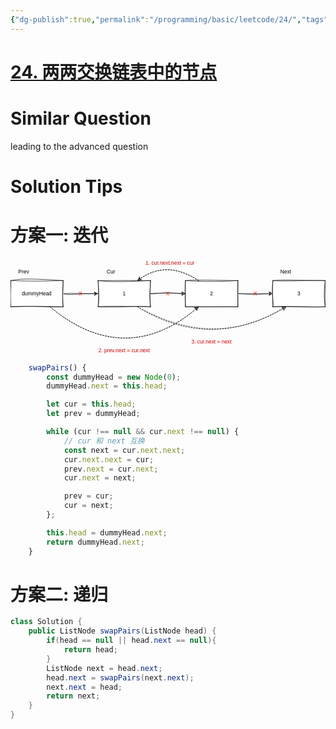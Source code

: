 ```yaml
---
{"dg-publish":true,"permalink":"/programming/basic/leetcode/24/","tags":["leetcode/linked-list","leetcode/solved"]}
---
```



# [24. 两两交换链表中的节点](https://leetcode.cn/problems/swap-nodes-in-pairs/)

# Similar Question

leading to the advanced question

# Solution Tips

# 方案一: 迭代

<?xml version="1.0" encoding="UTF-8"?>
<!-- Do not edit this file with editors other than draw.io -->
<!DOCTYPE svg PUBLIC "-//W3C//DTD SVG 1.1//EN" "http://www.w3.org/Graphics/SVG/1.1/DTD/svg11.dtd">
<svg xmlns="http://www.w3.org/2000/svg" xmlns:xlink="http://www.w3.org/1999/xlink" version="1.1" width="721px" height="220px" viewBox="-0.5 -0.5 721 220" content="&lt;mxfile host=&quot;Electron&quot; modified=&quot;2023-07-20T05:39:26.884Z&quot; agent=&quot;Mozilla/5.0 (Macintosh; Intel Mac OS X 10_15_7) AppleWebKit/537.36 (KHTML, like Gecko) draw.io/21.6.1 Chrome/112.0.5615.204 Electron/24.6.1 Safari/537.36&quot; etag=&quot;lG67oMFReG5w46vH4qER&quot; version=&quot;21.6.1&quot; type=&quot;device&quot;&gt;&#10;  &lt;diagram id=&quot;fPdCPz9zig7JMJKWcSuN&quot; name=&quot;Page-1&quot;&gt;&#10;    &lt;mxGraphModel dx=&quot;1354&quot; dy=&quot;233&quot; grid=&quot;1&quot; gridSize=&quot;10&quot; guides=&quot;1&quot; tooltips=&quot;1&quot; connect=&quot;1&quot; arrows=&quot;1&quot; fold=&quot;1&quot; page=&quot;0&quot; pageScale=&quot;1&quot; pageWidth=&quot;850&quot; pageHeight=&quot;1100&quot; math=&quot;0&quot; shadow=&quot;0&quot;&gt;&#10;      &lt;root&gt;&#10;        &lt;mxCell id=&quot;0&quot; /&gt;&#10;        &lt;mxCell id=&quot;1&quot; parent=&quot;0&quot; /&gt;&#10;        &lt;mxCell id=&quot;6&quot; value=&quot;&quot; style=&quot;edgeStyle=none;html=1;sketch=1;curveFitting=1;jiggle=2;shadow=0;&quot; parent=&quot;1&quot; source=&quot;2&quot; target=&quot;3&quot; edge=&quot;1&quot;&gt;&#10;          &lt;mxGeometry relative=&quot;1&quot; as=&quot;geometry&quot; /&gt;&#10;        &lt;/mxCell&gt;&#10;        &lt;mxCell id=&quot;2&quot; value=&quot;dummyHead&quot; style=&quot;rounded=0;whiteSpace=wrap;html=1;sketch=1;curveFitting=1;jiggle=2;shadow=0;&quot; parent=&quot;1&quot; vertex=&quot;1&quot;&gt;&#10;          &lt;mxGeometry x=&quot;-160&quot; y=&quot;580&quot; width=&quot;120&quot; height=&quot;60&quot; as=&quot;geometry&quot; /&gt;&#10;        &lt;/mxCell&gt;&#10;        &lt;mxCell id=&quot;7&quot; value=&quot;&quot; style=&quot;edgeStyle=none;html=1;sketch=1;curveFitting=1;jiggle=2;shadow=0;&quot; parent=&quot;1&quot; source=&quot;3&quot; target=&quot;4&quot; edge=&quot;1&quot;&gt;&#10;          &lt;mxGeometry relative=&quot;1&quot; as=&quot;geometry&quot; /&gt;&#10;        &lt;/mxCell&gt;&#10;        &lt;mxCell id=&quot;3&quot; value=&quot;1&quot; style=&quot;rounded=0;whiteSpace=wrap;html=1;sketch=1;curveFitting=1;jiggle=2;shadow=0;&quot; parent=&quot;1&quot; vertex=&quot;1&quot;&gt;&#10;          &lt;mxGeometry x=&quot;40&quot; y=&quot;580&quot; width=&quot;120&quot; height=&quot;60&quot; as=&quot;geometry&quot; /&gt;&#10;        &lt;/mxCell&gt;&#10;        &lt;mxCell id=&quot;8&quot; value=&quot;&quot; style=&quot;edgeStyle=none;html=1;sketch=1;curveFitting=1;jiggle=2;shadow=0;&quot; parent=&quot;1&quot; source=&quot;4&quot; target=&quot;5&quot; edge=&quot;1&quot;&gt;&#10;          &lt;mxGeometry relative=&quot;1&quot; as=&quot;geometry&quot; /&gt;&#10;        &lt;/mxCell&gt;&#10;        &lt;mxCell id=&quot;4&quot; value=&quot;2&quot; style=&quot;rounded=0;whiteSpace=wrap;html=1;sketch=1;curveFitting=1;jiggle=2;shadow=0;&quot; parent=&quot;1&quot; vertex=&quot;1&quot;&gt;&#10;          &lt;mxGeometry x=&quot;240&quot; y=&quot;580&quot; width=&quot;120&quot; height=&quot;60&quot; as=&quot;geometry&quot; /&gt;&#10;        &lt;/mxCell&gt;&#10;        &lt;mxCell id=&quot;5&quot; value=&quot;3&quot; style=&quot;rounded=0;whiteSpace=wrap;html=1;sketch=1;curveFitting=1;jiggle=2;shadow=0;&quot; parent=&quot;1&quot; vertex=&quot;1&quot;&gt;&#10;          &lt;mxGeometry x=&quot;440&quot; y=&quot;580&quot; width=&quot;120&quot; height=&quot;60&quot; as=&quot;geometry&quot; /&gt;&#10;        &lt;/mxCell&gt;&#10;        &lt;mxCell id=&quot;9&quot; value=&quot;Cur&quot; style=&quot;text;html=1;strokeColor=none;fillColor=none;align=center;verticalAlign=middle;whiteSpace=wrap;rounded=0;sketch=1;curveFitting=1;jiggle=2;shadow=0;&quot; parent=&quot;1&quot; vertex=&quot;1&quot;&gt;&#10;          &lt;mxGeometry x=&quot;50&quot; y=&quot;550&quot; width=&quot;40&quot; height=&quot;20&quot; as=&quot;geometry&quot; /&gt;&#10;        &lt;/mxCell&gt;&#10;        &lt;mxCell id=&quot;10&quot; value=&quot;Prev&quot; style=&quot;text;html=1;strokeColor=none;fillColor=none;align=center;verticalAlign=middle;whiteSpace=wrap;rounded=0;sketch=1;curveFitting=1;jiggle=2;shadow=0;&quot; parent=&quot;1&quot; vertex=&quot;1&quot;&gt;&#10;          &lt;mxGeometry x=&quot;-150&quot; y=&quot;550&quot; width=&quot;40&quot; height=&quot;20&quot; as=&quot;geometry&quot; /&gt;&#10;        &lt;/mxCell&gt;&#10;        &lt;mxCell id=&quot;11&quot; value=&quot;Next&quot; style=&quot;text;html=1;strokeColor=none;fillColor=none;align=center;verticalAlign=middle;whiteSpace=wrap;rounded=0;sketch=1;curveFitting=1;jiggle=2;shadow=0;&quot; parent=&quot;1&quot; vertex=&quot;1&quot;&gt;&#10;          &lt;mxGeometry x=&quot;450&quot; y=&quot;550&quot; width=&quot;40&quot; height=&quot;20&quot; as=&quot;geometry&quot; /&gt;&#10;        &lt;/mxCell&gt;&#10;        &lt;mxCell id=&quot;13&quot; value=&quot;X&quot; style=&quot;text;html=1;strokeColor=none;fillColor=none;align=center;verticalAlign=middle;whiteSpace=wrap;rounded=0;fontColor=#FF0000;sketch=1;curveFitting=1;jiggle=2;shadow=0;&quot; parent=&quot;1&quot; vertex=&quot;1&quot;&gt;&#10;          &lt;mxGeometry x=&quot;380&quot; y=&quot;600&quot; width=&quot;40&quot; height=&quot;20&quot; as=&quot;geometry&quot; /&gt;&#10;        &lt;/mxCell&gt;&#10;        &lt;mxCell id=&quot;15&quot; value=&quot;1. cur.next.next = cur&quot; style=&quot;text;html=1;align=center;verticalAlign=middle;whiteSpace=wrap;rounded=0;fontColor=#CC0000;sketch=1;curveFitting=1;jiggle=2;shadow=0;&quot; parent=&quot;1&quot; vertex=&quot;1&quot;&gt;&#10;          &lt;mxGeometry x=&quot;140&quot; y=&quot;530&quot; width=&quot;130&quot; height=&quot;20&quot; as=&quot;geometry&quot; /&gt;&#10;        &lt;/mxCell&gt;&#10;        &lt;mxCell id=&quot;17&quot; value=&quot;&quot; style=&quot;curved=1;endArrow=classic;html=1;fontColor=#CC0000;entryX=0.75;entryY=0;entryDx=0;entryDy=0;exitX=0.25;exitY=0;exitDx=0;exitDy=0;dashed=1;sketch=1;curveFitting=1;jiggle=2;shadow=0;&quot; parent=&quot;1&quot; source=&quot;4&quot; target=&quot;3&quot; edge=&quot;1&quot;&gt;&#10;          &lt;mxGeometry width=&quot;50&quot; height=&quot;50&quot; relative=&quot;1&quot; as=&quot;geometry&quot;&gt;&#10;            &lt;mxPoint x=&quot;520&quot; y=&quot;540&quot; as=&quot;sourcePoint&quot; /&gt;&#10;            &lt;mxPoint x=&quot;290&quot; y=&quot;270&quot; as=&quot;targetPoint&quot; /&gt;&#10;            &lt;Array as=&quot;points&quot;&gt;&#10;              &lt;mxPoint x=&quot;200&quot; y=&quot;530&quot; /&gt;&#10;            &lt;/Array&gt;&#10;          &lt;/mxGeometry&gt;&#10;        &lt;/mxCell&gt;&#10;        &lt;mxCell id=&quot;18&quot; value=&quot;&quot; style=&quot;curved=1;endArrow=classic;html=1;dashed=1;fontColor=#CC0000;exitX=0.75;exitY=1;exitDx=0;exitDy=0;entryX=0.25;entryY=1;entryDx=0;entryDy=0;sketch=1;curveFitting=1;jiggle=2;shadow=0;&quot; parent=&quot;1&quot; source=&quot;2&quot; target=&quot;4&quot; edge=&quot;1&quot;&gt;&#10;          &lt;mxGeometry width=&quot;50&quot; height=&quot;50&quot; relative=&quot;1&quot; as=&quot;geometry&quot;&gt;&#10;            &lt;mxPoint x=&quot;290&quot; y=&quot;620&quot; as=&quot;sourcePoint&quot; /&gt;&#10;            &lt;mxPoint x=&quot;340&quot; y=&quot;570&quot; as=&quot;targetPoint&quot; /&gt;&#10;            &lt;Array as=&quot;points&quot;&gt;&#10;              &lt;mxPoint x=&quot;100&quot; y=&quot;780&quot; /&gt;&#10;            &lt;/Array&gt;&#10;          &lt;/mxGeometry&gt;&#10;        &lt;/mxCell&gt;&#10;        &lt;mxCell id=&quot;19&quot; value=&quot;2. prev.next = cur.next&quot; style=&quot;text;html=1;align=center;verticalAlign=middle;whiteSpace=wrap;rounded=0;fontColor=#CC0000;sketch=1;curveFitting=1;jiggle=2;shadow=0;&quot; parent=&quot;1&quot; vertex=&quot;1&quot;&gt;&#10;          &lt;mxGeometry x=&quot;35&quot; y=&quot;730&quot; width=&quot;130&quot; height=&quot;20&quot; as=&quot;geometry&quot; /&gt;&#10;        &lt;/mxCell&gt;&#10;        &lt;mxCell id=&quot;21&quot; value=&quot;&quot; style=&quot;curved=1;endArrow=classic;html=1;dashed=1;fontColor=#CC0000;exitX=0.75;exitY=1;exitDx=0;exitDy=0;entryX=0.25;entryY=1;entryDx=0;entryDy=0;sketch=1;curveFitting=1;jiggle=2;shadow=0;&quot; parent=&quot;1&quot; source=&quot;3&quot; target=&quot;5&quot; edge=&quot;1&quot;&gt;&#10;          &lt;mxGeometry width=&quot;50&quot; height=&quot;50&quot; relative=&quot;1&quot; as=&quot;geometry&quot;&gt;&#10;            &lt;mxPoint x=&quot;290&quot; y=&quot;620&quot; as=&quot;sourcePoint&quot; /&gt;&#10;            &lt;mxPoint x=&quot;340&quot; y=&quot;570&quot; as=&quot;targetPoint&quot; /&gt;&#10;            &lt;Array as=&quot;points&quot;&gt;&#10;              &lt;mxPoint x=&quot;300&quot; y=&quot;740&quot; /&gt;&#10;            &lt;/Array&gt;&#10;          &lt;/mxGeometry&gt;&#10;        &lt;/mxCell&gt;&#10;        &lt;mxCell id=&quot;23&quot; value=&quot;3. cur.next = next&quot; style=&quot;text;html=1;align=center;verticalAlign=middle;whiteSpace=wrap;rounded=0;fontColor=#CC0000;sketch=1;curveFitting=1;jiggle=2;shadow=0;&quot; parent=&quot;1&quot; vertex=&quot;1&quot;&gt;&#10;          &lt;mxGeometry x=&quot;235&quot; y=&quot;710&quot; width=&quot;130&quot; height=&quot;20&quot; as=&quot;geometry&quot; /&gt;&#10;        &lt;/mxCell&gt;&#10;        &lt;mxCell id=&quot;24&quot; value=&quot;X&quot; style=&quot;text;html=1;strokeColor=none;fillColor=none;align=center;verticalAlign=middle;whiteSpace=wrap;rounded=0;fontColor=#FF0000;sketch=1;curveFitting=1;jiggle=2;shadow=0;&quot; parent=&quot;1&quot; vertex=&quot;1&quot;&gt;&#10;          &lt;mxGeometry x=&quot;180&quot; y=&quot;600&quot; width=&quot;40&quot; height=&quot;20&quot; as=&quot;geometry&quot; /&gt;&#10;        &lt;/mxCell&gt;&#10;        &lt;mxCell id=&quot;25&quot; value=&quot;X&quot; style=&quot;text;html=1;strokeColor=none;fillColor=none;align=center;verticalAlign=middle;whiteSpace=wrap;rounded=0;fontColor=#FF0000;sketch=1;curveFitting=1;jiggle=2;shadow=0;&quot; parent=&quot;1&quot; vertex=&quot;1&quot;&gt;&#10;          &lt;mxGeometry x=&quot;-20&quot; y=&quot;600&quot; width=&quot;40&quot; height=&quot;20&quot; as=&quot;geometry&quot; /&gt;&#10;        &lt;/mxCell&gt;&#10;      &lt;/root&gt;&#10;    &lt;/mxGraphModel&gt;&#10;  &lt;/diagram&gt;&#10;&lt;/mxfile&gt;&#10;"><defs/><g><path d="M 120 80 L 193.63 80" fill="none" stroke="none" pointer-events="stroke"/><path d="M 198.88 80 L 191.88 83.5 L 193.63 80 L 191.88 76.5 Z" fill="none" stroke="none" pointer-events="all"/><path d="M 120 80 M 120 80 C 136.49 85 151.15 78.88 193.63 80 M 120 80 C 144.87 77.9 168.24 80.99 193.63 80" fill="none" stroke="rgb(0, 0, 0)" stroke-linejoin="round" stroke-linecap="round" stroke-miterlimit="10" pointer-events="stroke"/><path d="M 192.12 76.23 C 192.12 76.23 192.12 76.23 192.12 76.23 M 192.12 76.23 C 192.12 76.23 192.12 76.23 192.12 76.23 M 193.82 80.36 C 194.06 79.12 195.77 79.04 195.79 78.1 M 193.82 80.36 C 194.23 79.45 194.9 79.19 195.79 78.1" fill="none" stroke="rgb(0, 0, 0)" stroke-width="0.5" stroke-linejoin="round" stroke-linecap="round" stroke-miterlimit="10" pointer-events="all"/><path d="M 198.88 80 M 198.88 80 C 195.17 79.7 192.93 83.52 191.88 83.5 M 198.88 80 C 197.34 81.68 194.61 82.2 191.88 83.5 M 191.88 83.5 C 192.66 82.3 193.72 81.71 193.63 80 M 191.88 83.5 C 192.66 82.53 193.2 81.73 193.63 80 M 193.63 80 C 192.98 79.41 192.98 77.73 191.88 76.5 M 193.63 80 C 193.54 79.04 193.09 78.09 191.88 76.5 M 191.88 76.5 C 193.91 77.15 194.78 79.92 198.88 80 M 191.88 76.5 C 194.55 78.17 196.43 78.95 198.88 80" fill="none" stroke="rgb(0, 0, 0)" stroke-linejoin="round" stroke-linecap="round" stroke-miterlimit="10" pointer-events="all"/><rect x="0" y="50" width="120" height="60" fill="none" stroke="none" pointer-events="all"/><path d="M 3.19 47.08 L 118.33 51.43 L 123.53 107.48 L 1.88 107.52" fill="rgb(255, 255, 255)" stroke="none" pointer-events="all"/><path d="M 0 50 C 26.92 45.15 44.29 45.44 120 50 M 0 50 C 27.56 50.93 54.58 52.28 120 50 M 120 50 C 118.96 68.74 118.38 83.46 120 110 M 120 50 C 119.96 74.34 117.31 98.75 120 110 M 120 110 C 87.36 112.08 53.79 106.91 0 110 M 120 110 C 81.57 108.88 45.75 108.65 0 110 M 0 110 C -4.03 86.78 1.92 59.94 0 50 M 0 110 C 0.12 94.36 -0.9 76.19 0 50" fill="none" stroke="rgb(0, 0, 0)" stroke-linejoin="round" stroke-linecap="round" stroke-miterlimit="10" pointer-events="all"/><g transform="translate(-0.5 -0.5)"><switch><foreignObject pointer-events="none" width="100%" height="100%" requiredFeatures="http://www.w3.org/TR/SVG11/feature#Extensibility" style="overflow: visible; text-align: left;"><div xmlns="http://www.w3.org/1999/xhtml" style="display: flex; align-items: unsafe center; justify-content: unsafe center; width: 118px; height: 1px; padding-top: 80px; margin-left: 1px;"><div data-drawio-colors="color: rgb(0, 0, 0); " style="box-sizing: border-box; font-size: 0px; text-align: center;"><div style="display: inline-block; font-size: 12px; font-family: Helvetica; color: rgb(0, 0, 0); line-height: 1.2; pointer-events: all; white-space: normal; overflow-wrap: normal;">dummyHead</div></div></div></foreignObject><text x="60" y="84" fill="rgb(0, 0, 0)" font-family="Helvetica" font-size="12px" text-anchor="middle">dummyHead</text></switch></g><path d="M 320 80 L 393.63 80" fill="none" stroke="none" pointer-events="stroke"/><path d="M 398.88 80 L 391.88 83.5 L 393.63 80 L 391.88 76.5 Z" fill="none" stroke="none" pointer-events="all"/><path d="M 320 80 M 320 80 C 334.2 81.16 346.51 75.43 393.63 80 M 320 80 C 348.56 77.44 376.38 78.97 393.63 80" fill="none" stroke="rgb(0, 0, 0)" stroke-linejoin="round" stroke-linecap="round" stroke-miterlimit="10" pointer-events="stroke"/><path d="M 391.98 76.39 C 391.98 76.39 391.98 76.39 391.98 76.39 M 391.98 76.39 C 391.98 76.39 391.98 76.39 391.98 76.39 M 393.68 80.52 C 394.72 80.25 394.56 78.94 395.65 78.26 M 393.68 80.52 C 394.41 79.65 394.69 79.38 395.65 78.26" fill="none" stroke="rgb(0, 0, 0)" stroke-width="0.5" stroke-linejoin="round" stroke-linecap="round" stroke-miterlimit="10" pointer-events="all"/><path d="M 398.88 80 M 398.88 80 C 398.09 80.48 394.54 82.21 391.88 83.5 M 398.88 80 C 396.55 80.39 394.34 81.75 391.88 83.5 M 391.88 83.5 C 392.03 82.5 393.19 81.25 393.63 80 M 391.88 83.5 C 391.97 82.66 392.5 81.97 393.63 80 M 393.63 80 C 393.44 78.3 392.06 77.04 391.88 76.5 M 393.63 80 C 392.93 78.62 392.33 77.69 391.88 76.5 M 391.88 76.5 C 395.68 79.12 397.98 77.98 398.88 80 M 391.88 76.5 C 393.66 78.27 396.07 79.2 398.88 80" fill="none" stroke="rgb(0, 0, 0)" stroke-linejoin="round" stroke-linecap="round" stroke-miterlimit="10" pointer-events="all"/><rect x="200" y="50" width="120" height="60" fill="none" stroke="none" pointer-events="all"/><path d="M 198.24 51.54 L 318.56 46.86 L 319.18 112.53 L 201.06 111.49" fill="rgb(255, 255, 255)" stroke="none" pointer-events="all"/><path d="M 200 50 C 224.64 52.99 247.65 53.68 320 50 M 200 50 C 234.59 49.91 273.4 49.69 320 50 M 320 50 C 319.73 67.19 316.88 81.35 320 110 M 320 50 C 318.63 72.4 317.77 94.88 320 110 M 320 110 C 290.76 106.77 257.76 112.6 200 110 M 320 110 C 279.15 109.64 236.46 107.18 200 110 M 200 110 C 201.79 90.29 200.8 70.63 200 50 M 200 110 C 202.7 97.1 202.01 81.53 200 50" fill="none" stroke="rgb(0, 0, 0)" stroke-linejoin="round" stroke-linecap="round" stroke-miterlimit="10" pointer-events="all"/><g transform="translate(-0.5 -0.5)"><switch><foreignObject pointer-events="none" width="100%" height="100%" requiredFeatures="http://www.w3.org/TR/SVG11/feature#Extensibility" style="overflow: visible; text-align: left;"><div xmlns="http://www.w3.org/1999/xhtml" style="display: flex; align-items: unsafe center; justify-content: unsafe center; width: 118px; height: 1px; padding-top: 80px; margin-left: 201px;"><div data-drawio-colors="color: rgb(0, 0, 0); " style="box-sizing: border-box; font-size: 0px; text-align: center;"><div style="display: inline-block; font-size: 12px; font-family: Helvetica; color: rgb(0, 0, 0); line-height: 1.2; pointer-events: all; white-space: normal; overflow-wrap: normal;">1</div></div></div></foreignObject><text x="260" y="84" fill="rgb(0, 0, 0)" font-family="Helvetica" font-size="12px" text-anchor="middle">1</text></switch></g><path d="M 520 80 L 593.63 80" fill="none" stroke="none" pointer-events="stroke"/><path d="M 598.88 80 L 591.88 83.5 L 593.63 80 L 591.88 76.5 Z" fill="none" stroke="none" pointer-events="all"/><path d="M 520 80 M 520 80 C 531.92 80.26 549.87 82.94 593.63 80 M 520 80 C 537.53 79.92 559.08 79.89 593.63 80" fill="none" stroke="rgb(0, 0, 0)" stroke-linejoin="round" stroke-linecap="round" stroke-miterlimit="10" pointer-events="stroke"/><path d="M 591.84 76.55 C 591.84 76.55 591.84 76.55 591.84 76.55 M 591.84 76.55 C 591.84 76.55 591.84 76.55 591.84 76.55 M 594.2 79.93 C 594.88 79.34 594.6 78.95 595.51 78.42 M 594.2 79.93 C 594.49 79.72 594.83 79.14 595.51 78.42" fill="none" stroke="rgb(0, 0, 0)" stroke-width="0.5" stroke-linejoin="round" stroke-linecap="round" stroke-miterlimit="10" pointer-events="all"/><path d="M 598.88 80 M 598.88 80 C 597.88 81.25 596.14 80.89 591.88 83.5 M 598.88 80 C 595.62 80.67 593.93 82.87 591.88 83.5 M 591.88 83.5 C 592.82 82.69 592.52 82.36 593.63 80 M 591.88 83.5 C 592.56 82.09 593.42 80.81 593.63 80 M 593.63 80 C 592.82 79.44 593.55 77.74 591.88 76.5 M 593.63 80 C 593.45 78.83 593.05 78.61 591.88 76.5 M 591.88 76.5 C 593.06 77.27 595.4 77.77 598.88 80 M 591.88 76.5 C 594.33 78.1 595.71 77.61 598.88 80" fill="none" stroke="rgb(0, 0, 0)" stroke-linejoin="round" stroke-linecap="round" stroke-miterlimit="10" pointer-events="all"/><rect x="400" y="50" width="120" height="60" fill="none" stroke="none" pointer-events="all"/><path d="M 401.29 48 L 518.78 50.28 L 522.83 109.59 L 400.25 107.46" fill="rgb(255, 255, 255)" stroke="none" pointer-events="all"/><path d="M 400 50 C 422.35 48.04 451.01 49.12 520 50 M 400 50 C 445.62 53.69 488.22 51.91 520 50 M 520 50 C 518.1 65.65 520.97 87.24 520 110 M 520 50 C 521.3 70.45 518.23 91.01 520 110 M 520 110 C 494.16 109.46 469.74 110.29 400 110 M 520 110 C 472.72 110.41 423.17 109.72 400 110 M 400 110 C 399.61 93.81 399.68 73.32 400 50 M 400 110 C 398.88 87.85 398.52 62.86 400 50" fill="none" stroke="rgb(0, 0, 0)" stroke-linejoin="round" stroke-linecap="round" stroke-miterlimit="10" pointer-events="all"/><g transform="translate(-0.5 -0.5)"><switch><foreignObject pointer-events="none" width="100%" height="100%" requiredFeatures="http://www.w3.org/TR/SVG11/feature#Extensibility" style="overflow: visible; text-align: left;"><div xmlns="http://www.w3.org/1999/xhtml" style="display: flex; align-items: unsafe center; justify-content: unsafe center; width: 118px; height: 1px; padding-top: 80px; margin-left: 401px;"><div data-drawio-colors="color: rgb(0, 0, 0); " style="box-sizing: border-box; font-size: 0px; text-align: center;"><div style="display: inline-block; font-size: 12px; font-family: Helvetica; color: rgb(0, 0, 0); line-height: 1.2; pointer-events: all; white-space: normal; overflow-wrap: normal;">2</div></div></div></foreignObject><text x="460" y="84" fill="rgb(0, 0, 0)" font-family="Helvetica" font-size="12px" text-anchor="middle">2</text></switch></g><rect x="600" y="50" width="120" height="60" fill="none" stroke="none" pointer-events="all"/><path d="M 596.34 52.46 L 719.01 53.71 L 718.47 106.64 L 599.43 111.43" fill="rgb(255, 255, 255)" stroke="none" pointer-events="all"/><path d="M 600 50 C 620.07 47.88 646.37 49.36 720 50 M 600 50 C 628.65 52.67 659.04 49.32 720 50 M 720 50 C 716.47 72.1 717.06 93.14 720 110 M 720 50 C 719.96 68.5 718.69 87.15 720 110 M 720 110 C 673.56 112.16 633.71 107.98 600 110 M 720 110 C 690.3 111.17 661.88 108.25 600 110 M 600 110 C 603.03 97.33 596.16 84.01 600 50 M 600 110 C 599.06 90.59 599.03 72.2 600 50" fill="none" stroke="rgb(0, 0, 0)" stroke-linejoin="round" stroke-linecap="round" stroke-miterlimit="10" pointer-events="all"/><g transform="translate(-0.5 -0.5)"><switch><foreignObject pointer-events="none" width="100%" height="100%" requiredFeatures="http://www.w3.org/TR/SVG11/feature#Extensibility" style="overflow: visible; text-align: left;"><div xmlns="http://www.w3.org/1999/xhtml" style="display: flex; align-items: unsafe center; justify-content: unsafe center; width: 118px; height: 1px; padding-top: 80px; margin-left: 601px;"><div data-drawio-colors="color: rgb(0, 0, 0); " style="box-sizing: border-box; font-size: 0px; text-align: center;"><div style="display: inline-block; font-size: 12px; font-family: Helvetica; color: rgb(0, 0, 0); line-height: 1.2; pointer-events: all; white-space: normal; overflow-wrap: normal;">3</div></div></div></foreignObject><text x="660" y="84" fill="rgb(0, 0, 0)" font-family="Helvetica" font-size="12px" text-anchor="middle">3</text></switch></g><rect x="210" y="20" width="40" height="20" fill="none" stroke="none" pointer-events="all"/><g transform="translate(-0.5 -0.5)"><switch><foreignObject pointer-events="none" width="100%" height="100%" requiredFeatures="http://www.w3.org/TR/SVG11/feature#Extensibility" style="overflow: visible; text-align: left;"><div xmlns="http://www.w3.org/1999/xhtml" style="display: flex; align-items: unsafe center; justify-content: unsafe center; width: 38px; height: 1px; padding-top: 30px; margin-left: 211px;"><div data-drawio-colors="color: rgb(0, 0, 0); " style="box-sizing: border-box; font-size: 0px; text-align: center;"><div style="display: inline-block; font-size: 12px; font-family: Helvetica; color: rgb(0, 0, 0); line-height: 1.2; pointer-events: all; white-space: normal; overflow-wrap: normal;">Cur</div></div></div></foreignObject><text x="230" y="34" fill="rgb(0, 0, 0)" font-family="Helvetica" font-size="12px" text-anchor="middle">Cur</text></switch></g><rect x="10" y="20" width="40" height="20" fill="none" stroke="none" pointer-events="all"/><g transform="translate(-0.5 -0.5)"><switch><foreignObject pointer-events="none" width="100%" height="100%" requiredFeatures="http://www.w3.org/TR/SVG11/feature#Extensibility" style="overflow: visible; text-align: left;"><div xmlns="http://www.w3.org/1999/xhtml" style="display: flex; align-items: unsafe center; justify-content: unsafe center; width: 38px; height: 1px; padding-top: 30px; margin-left: 11px;"><div data-drawio-colors="color: rgb(0, 0, 0); " style="box-sizing: border-box; font-size: 0px; text-align: center;"><div style="display: inline-block; font-size: 12px; font-family: Helvetica; color: rgb(0, 0, 0); line-height: 1.2; pointer-events: all; white-space: normal; overflow-wrap: normal;">Prev</div></div></div></foreignObject><text x="30" y="34" fill="rgb(0, 0, 0)" font-family="Helvetica" font-size="12px" text-anchor="middle">Prev</text></switch></g><rect x="610" y="20" width="40" height="20" fill="none" stroke="none" pointer-events="all"/><g transform="translate(-0.5 -0.5)"><switch><foreignObject pointer-events="none" width="100%" height="100%" requiredFeatures="http://www.w3.org/TR/SVG11/feature#Extensibility" style="overflow: visible; text-align: left;"><div xmlns="http://www.w3.org/1999/xhtml" style="display: flex; align-items: unsafe center; justify-content: unsafe center; width: 38px; height: 1px; padding-top: 30px; margin-left: 611px;"><div data-drawio-colors="color: rgb(0, 0, 0); " style="box-sizing: border-box; font-size: 0px; text-align: center;"><div style="display: inline-block; font-size: 12px; font-family: Helvetica; color: rgb(0, 0, 0); line-height: 1.2; pointer-events: all; white-space: normal; overflow-wrap: normal;">Next</div></div></div></foreignObject><text x="630" y="34" fill="rgb(0, 0, 0)" font-family="Helvetica" font-size="12px" text-anchor="middle">Next</text></switch></g><rect x="540" y="70" width="40" height="20" fill="none" stroke="none" pointer-events="all"/><g transform="translate(-0.5 -0.5)"><switch><foreignObject pointer-events="none" width="100%" height="100%" requiredFeatures="http://www.w3.org/TR/SVG11/feature#Extensibility" style="overflow: visible; text-align: left;"><div xmlns="http://www.w3.org/1999/xhtml" style="display: flex; align-items: unsafe center; justify-content: unsafe center; width: 38px; height: 1px; padding-top: 80px; margin-left: 541px;"><div data-drawio-colors="color: #FF0000; " style="box-sizing: border-box; font-size: 0px; text-align: center;"><div style="display: inline-block; font-size: 12px; font-family: Helvetica; color: rgb(255, 0, 0); line-height: 1.2; pointer-events: all; white-space: normal; overflow-wrap: normal;">X</div></div></div></foreignObject><text x="560" y="84" fill="#FF0000" font-family="Helvetica" font-size="12px" text-anchor="middle">X</text></switch></g><rect x="300" y="0" width="130" height="20" fill="none" stroke="none" pointer-events="all"/><g transform="translate(-0.5 -0.5)"><switch><foreignObject pointer-events="none" width="100%" height="100%" requiredFeatures="http://www.w3.org/TR/SVG11/feature#Extensibility" style="overflow: visible; text-align: left;"><div xmlns="http://www.w3.org/1999/xhtml" style="display: flex; align-items: unsafe center; justify-content: unsafe center; width: 128px; height: 1px; padding-top: 10px; margin-left: 301px;"><div data-drawio-colors="color: #CC0000; " style="box-sizing: border-box; font-size: 0px; text-align: center;"><div style="display: inline-block; font-size: 12px; font-family: Helvetica; color: rgb(204, 0, 0); line-height: 1.2; pointer-events: all; white-space: normal; overflow-wrap: normal;">1. cur.next.next = cur</div></div></div></foreignObject><text x="365" y="14" fill="#CC0000" font-family="Helvetica" font-size="12px" text-anchor="middle">1. cur.next.next = cur</text></switch></g><path d="M 430 50 Q 360 0 295.18 46.3" fill="none" stroke="none" pointer-events="stroke"/><path d="M 290.91 49.35 L 294.57 42.43 L 295.18 46.3 L 298.64 48.13 Z" fill="none" stroke="none" pointer-events="all"/><path d="M 430 50 M 430 50 C 379.79 17.12 337.33 17.76 295.18 46.3 M 430 50 C 382.06 19.94 339.86 15.63 295.18 46.3" fill="none" stroke="rgb(0, 0, 0)" stroke-linejoin="round" stroke-linecap="round" stroke-miterlimit="10" stroke-dasharray="3 3" pointer-events="stroke"/><path d="M 294.75 42.22 C 294.75 42.22 294.75 42.22 294.75 42.22 M 294.75 42.22 C 294.75 42.22 294.75 42.22 294.75 42.22 M 292.52 50.88 C 294.06 48.89 294.8 49.65 295.8 47.11 M 292.52 50.88 C 293.7 49.52 294.99 48.79 295.8 47.11" fill="none" stroke="rgb(0, 0, 0)" stroke-width="0.5" stroke-linejoin="round" stroke-linecap="round" stroke-miterlimit="10" pointer-events="all"/><path d="M 290.91 49.35 M 290.91 49.35 C 292.67 47.85 294.02 46.08 294.57 42.43 M 290.91 49.35 C 291.59 46.94 293.22 44.54 294.57 42.43 M 294.57 42.43 C 294.76 43.19 295.27 43.89 295.18 46.3 M 294.57 42.43 C 294.87 43.5 295.1 44.95 295.18 46.3 M 295.18 46.3 C 295.6 46.05 297.19 46.75 298.64 48.13 M 295.18 46.3 C 296.29 46.85 297.41 47.87 298.64 48.13 M 298.64 48.13 C 297.16 48.75 295.35 47.69 290.91 49.35 M 298.64 48.13 C 296.35 48.82 292.83 49.07 290.91 49.35" fill="none" stroke="rgb(0, 0, 0)" stroke-linejoin="round" stroke-linecap="round" stroke-miterlimit="10" pointer-events="all"/><path d="M 90 110 Q 260 250 425.08 114.05" fill="none" stroke="none" pointer-events="stroke"/><path d="M 429.14 110.71 L 425.96 117.86 L 425.08 114.05 L 421.51 112.46 Z" fill="none" stroke="none" pointer-events="all"/><path d="M 90 110 M 90 110 C 199.79 204.47 318.77 204.72 425.08 114.05 M 90 110 C 199.68 201.27 314.57 208.19 425.08 114.05" fill="none" stroke="rgb(0, 0, 0)" stroke-linejoin="round" stroke-linecap="round" stroke-miterlimit="10" stroke-dasharray="3 3" pointer-events="stroke"/><path d="M 421.41 112.57 C 421.41 112.57 421.41 112.57 421.41 112.57 M 421.41 112.57 C 421.41 112.57 421.41 112.57 421.41 112.57 M 425.09 114.44 C 426.6 113.44 426.89 111.4 428.37 110.67 M 425.09 114.44 C 425.79 113.02 427.44 112.27 428.37 110.67" fill="none" stroke="rgb(0, 0, 0)" stroke-width="0.5" stroke-linejoin="round" stroke-linecap="round" stroke-miterlimit="10" pointer-events="all"/><path d="M 429.14 110.71 M 429.14 110.71 C 428.11 114.61 425.76 115.34 425.96 117.86 M 429.14 110.71 C 428.65 112.98 427.3 115.87 425.96 117.86 M 425.96 117.86 C 424.99 116.22 425.22 115.22 425.08 114.05 M 425.96 117.86 C 425.34 116.73 425.23 115.95 425.08 114.05 M 425.08 114.05 C 424.5 113.76 423.16 112.78 421.51 112.46 M 425.08 114.05 C 424.33 113.36 423.29 112.87 421.51 112.46 M 421.51 112.46 C 425.34 110.87 425.32 111.04 429.14 110.71 M 421.51 112.46 C 423.71 112.37 426.03 111.92 429.14 110.71" fill="none" stroke="rgb(0, 0, 0)" stroke-linejoin="round" stroke-linecap="round" stroke-miterlimit="10" pointer-events="all"/><rect x="195" y="200" width="130" height="20" fill="none" stroke="none" pointer-events="all"/><g transform="translate(-0.5 -0.5)"><switch><foreignObject pointer-events="none" width="100%" height="100%" requiredFeatures="http://www.w3.org/TR/SVG11/feature#Extensibility" style="overflow: visible; text-align: left;"><div xmlns="http://www.w3.org/1999/xhtml" style="display: flex; align-items: unsafe center; justify-content: unsafe center; width: 128px; height: 1px; padding-top: 210px; margin-left: 196px;"><div data-drawio-colors="color: #CC0000; " style="box-sizing: border-box; font-size: 0px; text-align: center;"><div style="display: inline-block; font-size: 12px; font-family: Helvetica; color: rgb(204, 0, 0); line-height: 1.2; pointer-events: all; white-space: normal; overflow-wrap: normal;">2. prev.next = cur.next</div></div></div></foreignObject><text x="260" y="214" fill="#CC0000" font-family="Helvetica" font-size="12px" text-anchor="middle">2. prev.next = cur.ne...</text></switch></g><path d="M 290 110 Q 460 210 624.51 113.23" fill="none" stroke="none" pointer-events="stroke"/><path d="M 629.04 110.57 L 624.78 117.13 L 624.51 113.23 L 621.23 111.1 Z" fill="none" stroke="none" pointer-events="all"/><path d="M 290 110 M 290 110 C 399.79 178.13 514.04 178.93 624.51 113.23 M 290 110 C 406.89 175.36 514.19 177.94 624.51 113.23" fill="none" stroke="rgb(0, 0, 0)" stroke-linejoin="round" stroke-linecap="round" stroke-miterlimit="10" stroke-dasharray="3 3" pointer-events="stroke"/><path d="M 621.09 111.26 C 621.09 111.26 621.09 111.26 621.09 111.26 M 621.09 111.26 C 621.09 111.26 621.09 111.26 621.09 111.26 M 624.77 113.13 C 625.47 112.45 625.92 111.12 626.74 110.86 M 624.77 113.13 C 625.73 112.35 625.99 111.51 626.74 110.86" fill="none" stroke="rgb(0, 0, 0)" stroke-width="0.5" stroke-linejoin="round" stroke-linecap="round" stroke-miterlimit="10" pointer-events="all"/><path d="M 629.04 110.57 M 629.04 110.57 C 629.39 112.78 626.71 115.58 624.78 117.13 M 629.04 110.57 C 627.99 112.09 626.78 115.66 624.78 117.13 M 624.78 117.13 C 624.23 115.34 624.99 114.16 624.51 113.23 M 624.78 117.13 C 624.79 115.85 624.82 114.97 624.51 113.23 M 624.51 113.23 C 622.75 112.6 622.78 112.34 621.23 111.1 M 624.51 113.23 C 623.42 113.07 623.17 112.45 621.23 111.1 M 621.23 111.1 C 622.98 109.85 627.82 109.37 629.04 110.57 M 621.23 111.1 C 623.88 111.41 624.27 111.65 629.04 110.57" fill="none" stroke="rgb(0, 0, 0)" stroke-linejoin="round" stroke-linecap="round" stroke-miterlimit="10" pointer-events="all"/><rect x="395" y="180" width="130" height="20" fill="none" stroke="none" pointer-events="all"/><g transform="translate(-0.5 -0.5)"><switch><foreignObject pointer-events="none" width="100%" height="100%" requiredFeatures="http://www.w3.org/TR/SVG11/feature#Extensibility" style="overflow: visible; text-align: left;"><div xmlns="http://www.w3.org/1999/xhtml" style="display: flex; align-items: unsafe center; justify-content: unsafe center; width: 128px; height: 1px; padding-top: 190px; margin-left: 396px;"><div data-drawio-colors="color: #CC0000; " style="box-sizing: border-box; font-size: 0px; text-align: center;"><div style="display: inline-block; font-size: 12px; font-family: Helvetica; color: rgb(204, 0, 0); line-height: 1.2; pointer-events: all; white-space: normal; overflow-wrap: normal;">3. cur.next = next</div></div></div></foreignObject><text x="460" y="194" fill="#CC0000" font-family="Helvetica" font-size="12px" text-anchor="middle">3. cur.next = next</text></switch></g><rect x="340" y="70" width="40" height="20" fill="none" stroke="none" pointer-events="all"/><g transform="translate(-0.5 -0.5)"><switch><foreignObject pointer-events="none" width="100%" height="100%" requiredFeatures="http://www.w3.org/TR/SVG11/feature#Extensibility" style="overflow: visible; text-align: left;"><div xmlns="http://www.w3.org/1999/xhtml" style="display: flex; align-items: unsafe center; justify-content: unsafe center; width: 38px; height: 1px; padding-top: 80px; margin-left: 341px;"><div data-drawio-colors="color: #FF0000; " style="box-sizing: border-box; font-size: 0px; text-align: center;"><div style="display: inline-block; font-size: 12px; font-family: Helvetica; color: rgb(255, 0, 0); line-height: 1.2; pointer-events: all; white-space: normal; overflow-wrap: normal;">X</div></div></div></foreignObject><text x="360" y="84" fill="#FF0000" font-family="Helvetica" font-size="12px" text-anchor="middle">X</text></switch></g><rect x="140" y="70" width="40" height="20" fill="none" stroke="none" pointer-events="all"/><g transform="translate(-0.5 -0.5)"><switch><foreignObject pointer-events="none" width="100%" height="100%" requiredFeatures="http://www.w3.org/TR/SVG11/feature#Extensibility" style="overflow: visible; text-align: left;"><div xmlns="http://www.w3.org/1999/xhtml" style="display: flex; align-items: unsafe center; justify-content: unsafe center; width: 38px; height: 1px; padding-top: 80px; margin-left: 141px;"><div data-drawio-colors="color: #FF0000; " style="box-sizing: border-box; font-size: 0px; text-align: center;"><div style="display: inline-block; font-size: 12px; font-family: Helvetica; color: rgb(255, 0, 0); line-height: 1.2; pointer-events: all; white-space: normal; overflow-wrap: normal;">X</div></div></div></foreignObject><text x="160" y="84" fill="#FF0000" font-family="Helvetica" font-size="12px" text-anchor="middle">X</text></switch></g></g><switch><g requiredFeatures="http://www.w3.org/TR/SVG11/feature#Extensibility"/><a transform="translate(0,-5)" xlink:href="https://www.drawio.com/doc/faq/svg-export-text-problems" target="_blank"><text text-anchor="middle" font-size="10px" x="50%" y="100%">Text is not SVG - cannot display</text></a></switch></svg>

```js
    swapPairs() {
        const dummyHead = new Node(0);
        dummyHead.next = this.head;

        let cur = this.head;
        let prev = dummyHead;

        while (cur !== null && cur.next !== null) {
            // cur 和 next 互换
            const next = cur.next.next;
            cur.next.next = cur;
            prev.next = cur.next;
            cur.next = next;

            prev = cur;
            cur = next;
        };

        this.head = dummyHead.next;
        return dummyHead.next;
    }
```

# 方案二: 递归

```java
class Solution {
    public ListNode swapPairs(ListNode head) {
        if(head == null || head.next == null){
            return head;
        }
        ListNode next = head.next;
        head.next = swapPairs(next.next);
        next.next = head;
        return next;
    }
}
```
